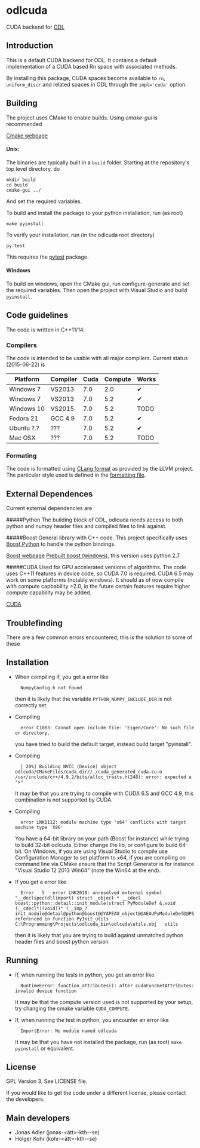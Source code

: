 odlcuda
=======

CUDA backend for [ODL](https://github.com/odlgroup/odl)

Introduction
------------
This is a default CUDA backend for ODL. It contains a default implementation of a CUDA based Rn space with associated methods.

By installing this package, CUDA spaces become available to `rn`, `uniform_discr` and related spaces in ODL through the `impl='cuda'` option.

Building
--------
The project uses CMake to enable builds. Using *cmake-gui* is recommended

[Cmake webpage](http://www.cmake.org/)

#### Unix:
The binaries are typically built in a ``build`` folder. Starting at the repository's top level directory, do

    mkdir build
    cd build
    cmake-gui ../

And set the required variables.

To build and install the package to your python installation, run (as root)

    make pyinstall

To verify your installation, run (in the odlcuda root directory)

    py.test

This requires the [pytest](http://pytest.org/latest/) package.

#### Windows

To build on windows, open the CMake gui, run configure-generate and set the required variables. Then open the project with Visual Studio and build `pyinstall`.

Code guidelines
--------------------
The code is written in C++11/14.

### Compilers
The code is intended to be usable with all major compilers. Current status (2015-06-22) is

| Platform     	| Compiler 	| Cuda 	| Compute 	| Works 	|
|--------------	|----------	|------	|---------	|-------	|
| Windows 7    	| VS2013   	| 7.0  	| 2.0     	| ✔     	|
| Windows 7    	| VS2013   	| 7.0  	| 5.2     	| ✔     	|
| Windows 10   	| VS2015   	| 7.0  	| 5.2     	| TODO  	|
| Fedora 21    	| GCC 4.9  	| 7.0  	| 5.2     	| ✔     	|
| Ubuntu ?.? 	| ???      	| 7.0  	| 5.2     	| ✔     	|
| Mac OSX 	| ???      	| 7.0  	| 5.2     	| TODO     	|

### Formating
The code is formatted using [CLang format](http://clang.llvm.org/docs/ClangFormat.html) as provided by the LLVM project. The particular style used is defined in the [formatting file](_clang-format).

External Dependences
--------------------
Current external dependencies are

#####Python
The building block of ODL, odlcuda needs access to both python and numpy header files and compiled files to link against.

#####Boost
General library with C++ code. This project specifically uses [Boost.Python](http://www.boost.org/doc/libs/1_58_0/libs/python/doc/index.html) to handle the python bindings.

[Boost webpage](http://www.boost.org/)
[Prebuilt boost (windows)](http://boost.teeks99.com/), this version uses python 2.7

#####CUDA
Used for GPU accelerated versions of algorithms. The code uses C++11 features in device code, so CUDA 7.0 is required. CUDA 6.5 may work on some platforms (notably windows). It should as of now compile with compute capbability >2.0, in the future certain features require higher compute capability may be added.

[CUDA](https://developer.nvidia.com/cuda-downloads)

Troublefinding
--------------
There are a few common errors encountered, this is the solution to some of these

## Installation
* When compiling if, you get a error like

        NumpyConfig.h not found

    then it is likely that the variable `PYTHON_NUMPY_INCLUDE_DIR` is not correctly set.

* Compiling

        error C1083: Cannot open include file: 'Eigen/Core': No such file or directory.

    you have tried to build the default target, instead build target "pyinstall".


* Compiling

        [ 20%] Building NVCC (Device) object odlcuda/CMakeFiles/cuda.dir//./cuda_generated_cuda.cu.o /usr/include/c++/4.9.2/bits/alloc_traits.h(248): error: expected a ">"

    It may be that you are trying to compile with CUDA 6.5 and GCC 4.9, this combination is not supported by CUDA.

* Compiling

        error LNK1112: module machine type 'x64' conflicts with target machine type 'X86'

    You have a 64-bit library on your path (Boost for instance) while trying to build 32-bit odlcuda. Either change the lib, or configure to build 64-bit. On Windows, if you are using Visual Studio to compile use Configuration Manager to set platform to x64, if you are compiling on command line via CMake ensure that the Script Generator is for instance "Visual Studio 12 2013 Win64" (note the Win64 at the end).


* If you get a error like

        Error	5	error LNK2019: unresolved external symbol "__declspec(dllimport) struct _object * __cdecl boost::python::detail::init_module(struct PyModuleDef &,void (__cdecl*)(void))" (__imp_?init_module@detail@python@boost@@YAPEAU_object@@AEAUPyModuleDef@@P6AXXZ@Z) referenced in function PyInit_utils	C:\Programming\Projects\odlcuda_bin\odlcuda\utils.obj	utils

    then it is likely that you are trying to build against unmatched python header files and boost python version

## Running

* If, when running the tests in python, you get an error like

        RuntimeError: function_attributes(): after cudaFuncGetAttributes: invalid device function

    It may be that the compute version used is not supported by your setup, try changing the cmake variable `CUDA_COMPUTE`.

* If, when running the test in python, you encounter an error like

        ImportError: No module named odlcuda

    It may be that you have not installed the package, run (as root) `make pyinstall` or equivalent.
    
License
-------

GPL Version 3. See LICENSE file.

If you would like to get the code under a different license, please contact the
developers.

Main developers
---------------

- Jonas Adler (jonas-<ätt>-kth-<dot>-se)
- Holger Kohr (kohr-<ätt>-kth-<dot>-se)
